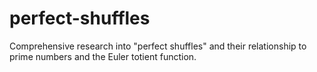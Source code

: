 # perfect-shuffles
Comprehensive research into "perfect shuffles" and their relationship to prime numbers and the Euler totient function.
